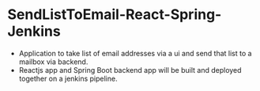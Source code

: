 # SendListToEmail-React-Spring-Jenkins

- Application to take list of email addresses via a ui and send that list to a mailbox via backend.
- Reactjs app and Spring Boot backend app will be built and deployed together on a jenkins pipeline.
